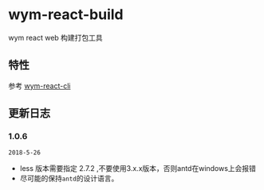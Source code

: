 # wym-react-build

wym react web 构建打包工具

## 特性

参考 [wym-react-cli](https://www.npmjs.com/package/wym-react-cli)


## 更新日志

### 1.0.6

`2018-5-26`

* less 版本需要指定 2.7.2 ,不要使用3.x.x版本，否则antd在windows上会报错
* 尽可能的保持`antd`的设计语言。









